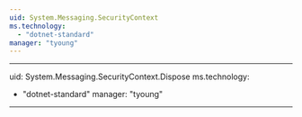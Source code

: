 ```yaml
---
uid: System.Messaging.SecurityContext
ms.technology: 
  - "dotnet-standard"
manager: "tyoung"
---
```


---
uid: System.Messaging.SecurityContext.Dispose
ms.technology: 
  - "dotnet-standard"
manager: "tyoung"
---
